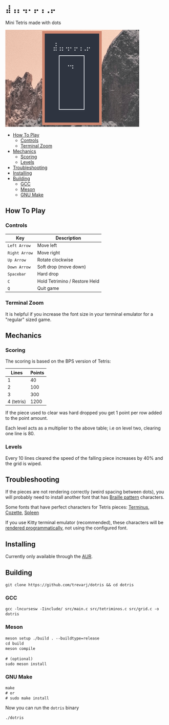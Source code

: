 # `⣼⢠⡄⢤⠄⡤⢠⢀⡤`

Mini Tetris made with dots

![gameplay](./dotris.gif)

- [How To Play](#how-to-play)
    - [Controls](#controls)
    - [Terminal Zoom](#terminal-zoom)
- [Mechanics](#mechanics)
    - [Scoring](#scoring)
    - [Levels](#levels)
- [Troubleshooting](#troubleshooting)
- [Installing](#installing)
- [Building](#building)
    - [GCC](#gcc)
    - [Meson](#meson)
    - [GNU Make](#gnu-make)

## How To Play

### Controls

Key           | Description
---           | ---
`Left Arrow`  | Move left
`Right Arrow` | Move right
`Up Arrow`    | Rotate clockwise
`Down Arrow`  | Soft drop (move down)
`Spacebar`    | Hard drop
`C`           | Hold Tetrimino / Restore Held
`Q`           | Quit game

### Terminal Zoom

It is helpful if you increase the font size in your terminal emulator for a "regular"
sized game.

## Mechanics

### Scoring

The scoring is based on the BPS version of Tetris:

Lines      | Points
---        | ---
1          | 40
2          | 100
3          | 300
4 (tetris) | 1200

If the piece used to clear was hard dropped you get 1 point per row added to the point amount.

Each level acts as a multiplier to the above table; i.e on level two, clearing one line is 80.

### Levels

Every 10 lines cleared the speed of the falling piece increases by 40% and the grid is wiped.

## Troubleshooting

If the pieces are not rendering correctly (weird spacing between dots), you will probably
need to install another font that has 
[Braille pattern](https://en.wikipedia.org/wiki/Braille_Patterns) characters.

Some fonts that have perfect characters for Tetris pieces: 
[Terminus](https://files.ax86.net/terminus-ttf/), 
[Cozette](https://github.com/slavfox/Cozette), 
[Spleen](https://www.cambus.net/spleen-monospaced-bitmap-fonts/)

If you use Kitty terminal emulator (recommended), these characters will be
[rendered programmatically](https://github.com/kovidgoyal/kitty/discussions/6152), not
using the configured font.

## Installing

Currently only available through the [AUR](https://aur.archlinux.org/packages/dotris-git).

## Building

```
git clone https://github.com/trevarj/dotris && cd dotris
```

### GCC
```
gcc -lncursesw -Iinclude/ src/main.c src/tetriminos.c src/grid.c -o dotris
```

### Meson
```
meson setup ./build . --buildtype=release
cd build
meson compile

# (optional)
sudo meson install
```

### GNU Make
```
make
# or
# sudo make install
```

Now you can run the `dotris` binary

```
./dotris
```

